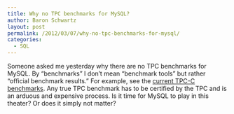 ```yaml
---
title: Why no TPC benchmarks for MySQL?
author: Baron Schwartz
layout: post
permalink: /2012/03/07/why-no-tpc-benchmarks-for-mysql/
categories:
  - SQL
---
```

Someone asked me yesterday why there are no TPC benchmarks for MySQL. By &#8220;benchmarks&#8221; I don&#8217;t mean &#8220;benchmark tools&#8221; but rather &#8220;official benchmark results.&#8221; For example, see the [current TPC-C benchmarks][1]. Any true TPC benchmark has to be certified by the TPC and is an arduous and expensive process. Is it time for MySQL to play in this theater? Or does it simply not matter?

 [1]: http://www.tpc.org/tpcc/results/tpcc_results.asp